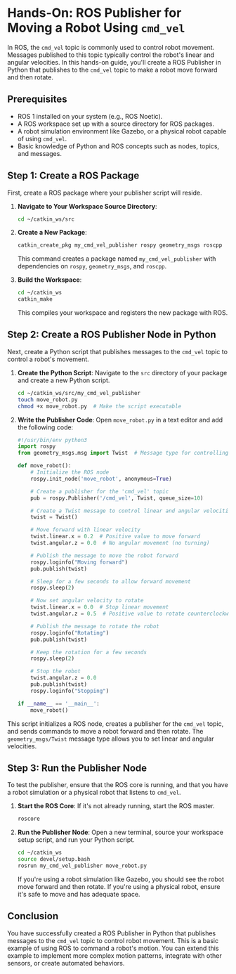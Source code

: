# Hands-On: ROS Publisher for Moving a Robot Using `cmd_vel`

In ROS, the `cmd_vel` topic is commonly used to control robot movement. Messages published to this topic typically control the robot's linear and angular velocities. In this hands-on guide, you'll create a ROS Publisher in Python that publishes to the `cmd_vel` topic to make a robot move forward and then rotate.

## Prerequisites
- ROS 1 installed on your system (e.g., ROS Noetic).
- A ROS workspace set up with a source directory for ROS packages.
- A robot simulation environment like Gazebo, or a physical robot capable of using `cmd_vel`.
- Basic knowledge of Python and ROS concepts such as nodes, topics, and messages.

## Step 1: Create a ROS Package
First, create a ROS package where your publisher script will reside.

1. **Navigate to Your Workspace Source Directory**:
   ```bash
   cd ~/catkin_ws/src
   ```

2. **Create a New Package**:
   ```bash
   catkin_create_pkg my_cmd_vel_publisher rospy geometry_msgs roscpp
   ```

   This command creates a package named `my_cmd_vel_publisher` with dependencies on `rospy`, `geometry_msgs`, and `roscpp`.

3. **Build the Workspace**:
   ```bash
   cd ~/catkin_ws
   catkin_make
   ```

   This compiles your workspace and registers the new package with ROS.

## Step 2: Create a ROS Publisher Node in Python
Next, create a Python script that publishes messages to the `cmd_vel` topic to control a robot's movement.

1. **Create the Python Script**:
   Navigate to the `src` directory of your package and create a new Python script.

   ```bash
   cd ~/catkin_ws/src/my_cmd_vel_publisher
   touch move_robot.py
   chmod +x move_robot.py  # Make the script executable
   ```

2. **Write the Publisher Code**:
   Open `move_robot.py` in a text editor and add the following code:

   ```python
   #!/usr/bin/env python3
   import rospy
   from geometry_msgs.msg import Twist  # Message type for controlling robot velocity

   def move_robot():
       # Initialize the ROS node
       rospy.init_node('move_robot', anonymous=True)

       # Create a publisher for the 'cmd_vel' topic
       pub = rospy.Publisher('/cmd_vel', Twist, queue_size=10)

       # Create a Twist message to control linear and angular velocities
       twist = Twist()

       # Move forward with linear velocity
       twist.linear.x = 0.2  # Positive value to move forward
       twist.angular.z = 0.0  # No angular movement (no turning)

       # Publish the message to move the robot forward
       rospy.loginfo("Moving forward")
       pub.publish(twist)

       # Sleep for a few seconds to allow forward movement
       rospy.sleep(2)

       # Now set angular velocity to rotate
       twist.linear.x = 0.0  # Stop linear movement
       twist.angular.z = 0.5  # Positive value to rotate counterclockwise

       # Publish the message to rotate the robot
       rospy.loginfo("Rotating")
       pub.publish(twist)

       # Keep the rotation for a few seconds
       rospy.sleep(2)

       # Stop the robot
       twist.angular.z = 0.0
       pub.publish(twist)
       rospy.loginfo("Stopping")

   if __name__ == '__main__':
       move_robot()
   ```

This script initializes a ROS node, creates a publisher for the `cmd_vel` topic, and sends commands to move a robot forward and then rotate. The `geometry_msgs/Twist` message type allows you to set linear and angular velocities.

## Step 3: Run the Publisher Node
To test the publisher, ensure that the ROS core is running, and that you have a robot simulation or a physical robot that listens to `cmd_vel`.

1. **Start the ROS Core**:
   If it's not already running, start the ROS master.

   ```bash
   roscore
   ```

2. **Run the Publisher Node**:
   Open a new terminal, source your workspace setup script, and run your Python script.

   ```bash
   cd ~/catkin_ws
   source devel/setup.bash
   rosrun my_cmd_vel_publisher move_robot.py
   ```

   If you're using a robot simulation like Gazebo, you should see the robot move forward and then rotate. If you're using a physical robot, ensure it's safe to move and has adequate space.

## Conclusion
You have successfully created a ROS Publisher in Python that publishes messages to the `cmd_vel` topic to control robot movement. This is a basic example of using ROS to command a robot's motion. You can extend this example to implement more complex motion patterns, integrate with other sensors, or create automated behaviors.